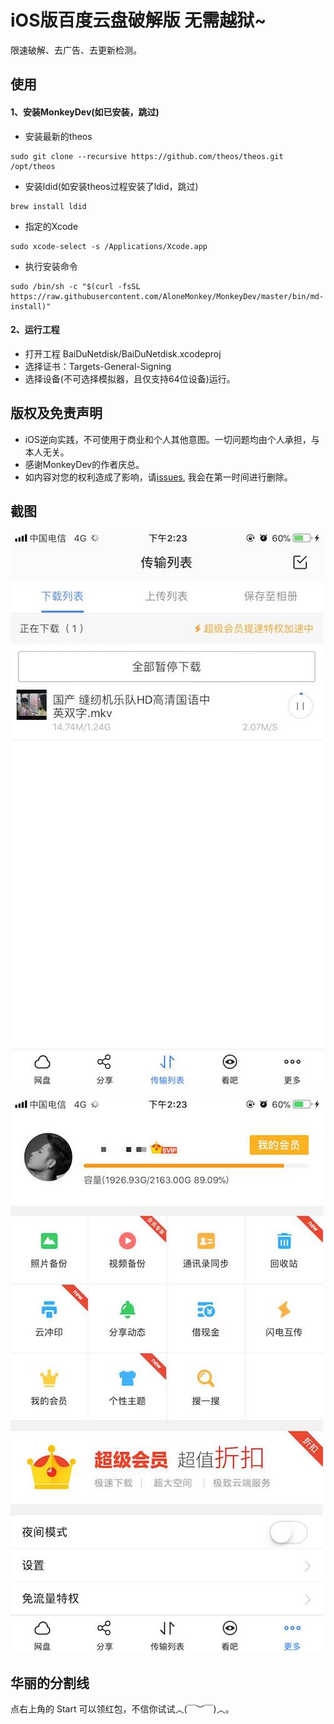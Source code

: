 # iOS版百度云盘破解版 无需越狱~

限速破解、去广告、去更新检测。

## 使用

#### 1、安装MonkeyDev(如已安装，跳过)

- 安装最新的theos

```
sudo git clone --recursive https://github.com/theos/theos.git /opt/theos
```

- 安装ldid(如安装theos过程安装了ldid，跳过)

```
brew install ldid
```

- 指定的Xcode

```
sudo xcode-select -s /Applications/Xcode.app
```

- 执行安装命令

```
sudo /bin/sh -c "$(curl -fsSL https://raw.githubusercontent.com/AloneMonkey/MonkeyDev/master/bin/md-install)"
```

#### 2、运行工程

- 打开工程 BaiDuNetdisk/BaiDuNetdisk.xcodeproj 
- 选择证书：Targets-General-Signing
- 选择设备(不可选择模拟器，且仅支持64位设备)运行。


## 版权及免责声明

- iOS逆向实践，不可使用于商业和个人其他意图。一切问题均由个人承担，与本人无关。
- 感谢MonkeyDev的作者庆总。
- 如内容对您的权利造成了影响，请[issues](https://github.com/sunweiliang/BaiDuYunCrack/issues), 我会在第一时间进行删除。



## 截图



![img01](./resources/img01.jpeg)



![img02](./resources/img02.jpeg)





## 华丽的分割线

点右上角的 Start 可以领红包，不信你试试︿(￣︶￣)︿。






